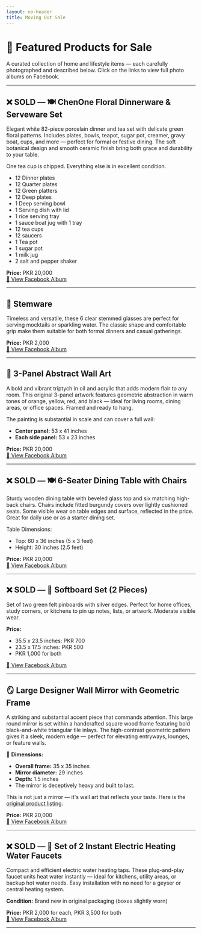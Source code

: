 ```yaml
---
layout: no-header
title: Moving Out Sale
---
```


# 🛒 Featured Products for Sale

A curated collection of home and lifestyle items — each carefully photographed and described below. Click on the links to view full photo albums on Facebook.

---
  
## ❌ SOLD — 🍽️ ChenOne Floral Dinnerware & Serveware Set  
Elegant white 82-piece porcelain dinner and tea set with delicate green floral patterns. Includes plates, bowls, teapot, sugar pot, creamer, gravy boat, cups, and more — perfect for formal or festive dining. The soft botanical design and smooth ceramic finish bring both grace and durability to your table.

One tea cup is chipped. Everything else is in excellent condition.
- 12 Dinner plates
- 12 Quarter plates
- 12 Green platters
- 12 Deep plates
- 1 Deep serving bowl 
- 1 Serving dish with lid 
- 1 rice serving tray 
- 1 sauce boat jug with 1 tray 
- 12 tea cups 
- 12 saucers 
- 1 Tea pot 
- 1 sugar pot 
- 1 milk jug  
- 2 salt and pepper shaker

**Price:** PKR 20,000  
[📸 View Facebook Album](https://www.facebook.com/media/set/?set=a.10171273663995591&type=3)

---

## 🥂 Stemware   
Timeless and versatile, these 6 clear stemmed glasses are perfect for serving mocktails or sparkling water. The classic shape and comfortable grip make them suitable for both formal dinners and casual gatherings.

**Price:** PKR 2,000  
[📸 View Facebook Album](https://www.facebook.com/media/set/?set=a.10171273712200591&type=3)

---

## 🎨 3-Panel Abstract Wall Art  
A bold and vibrant triptych in oil and acrylic that adds modern flair to any room. This original 3-panel artwork features geometric abstraction in warm tones of orange, yellow, red, and black — ideal for living rooms, dining areas, or office spaces. Framed and ready to hang.

The painting is substantial in scale and can cover a full wall:  
- **Center panel:** 53 x 41 inches  
- **Each side panel:** 53 x 23 inches  

**Price:** PKR 20,000  
[📸 View Facebook Album](https://www.facebook.com/media/set/?set=a.10171273723270591&type=3)

---

## ❌ SOLD — 🍽️ 6-Seater Dining Table with Chairs  
Sturdy wooden dining table with beveled glass top and six matching high-back chairs. Chairs include fitted burgundy covers over lightly cushioned seats. Some visible wear on table edges and surface, reflected in the price. Great for daily use or as a starter dining set.

Table Dimensions:
- Top: 60 x 36 inches (5 x 3 feet)
- Height: 30 inches (2.5 feet)

**Price:** PKR 20,000  
[📸 View Facebook Album](https://www.facebook.com/media/set/?set=a.10171273737740591&type=3)

---

## ❌ SOLD — 📌 Softboard Set (2 Pieces)  
Set of two green felt pinboards with silver edges. Perfect for home offices, study corners, or kitchens to pin up notes, lists, or artwork. Moderate visible wear.

**Price:** 
- 35.5 x 23.5 inches: PKR 700
- 23.5 x 17.5 inches: PKR 500
- PKR 1,000 for both

[📸 View Facebook Album](https://www.facebook.com/media/set/?set=a.10171273696020591&type=3)

---

## 🪞 Large Designer Wall Mirror with Geometric Frame  

A striking and substantial accent piece that commands attention. This large round mirror is set within a handcrafted square wood frame featuring bold black-and-white triangular tile inlays. The high-contrast geometric pattern gives it a sleek, modern edge — perfect for elevating entryways, lounges, or feature walls.

📏 **Dimensions:**  
- **Overall frame:** 35 x 35 inches  
- **Mirror diameter:** 29 inches  
- **Depth:** 1.5 inches  
- The mirror is deceptively heavy and built to last.

This is not just a mirror — it's wall art that reflects your taste. Here is the [original product listing](https://www.instagram.com/p/Crl4JX0Iu__/?hl=en&img_index=1).

**Price:** PKR 20,000  
[📸 View Facebook Album](https://www.facebook.com/media/set/?set=a.10171273776065591&type=3)

---

## ❌ SOLD — 🔌 Set of 2 Instant Electric Heating Water Faucets  
Compact and efficient electric water heating taps. These plug-and-play faucet units heat water instantly — ideal for kitchens, utility areas, or backup hot water needs. Easy installation with no need for a geyser or central heating system.

**Condition:** Brand new in original packaging (boxes slightly worn)  

**Price:** PKR 2,000 for each, PKR 3,500 for both  
[📸 View Facebook Album](https://www.facebook.com/media/set/?set=a.10171275184060591&type=3)

---
